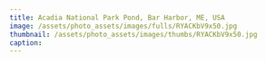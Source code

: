 ```yaml
---
title: Acadia National Park Pond, Bar Harbor, ME, USA
image: /assets/photo_assets/images/fulls/RYACKbV9x50.jpg
thumbnail: /assets/photo_assets/images/thumbs/RYACKbV9x50.jpg
caption: 
---
```

